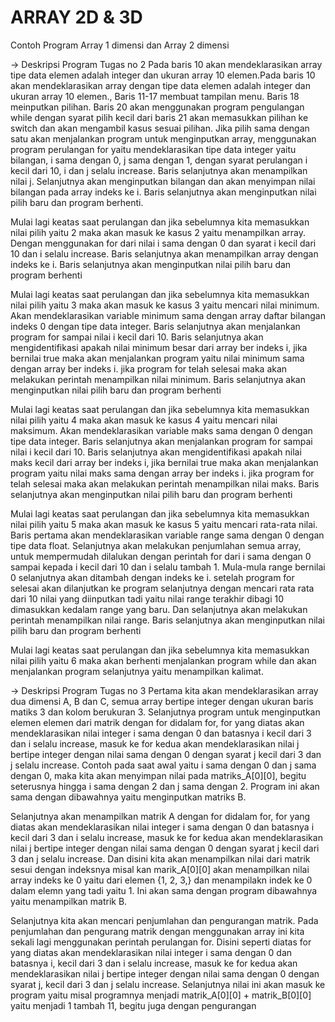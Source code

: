 # ARRAY 2D & 3D
Contoh Program Array 1 dimensi dan Array 2 dimensi

-> Deskripsi Program Tugas no 2
Pada baris 10 akan mendeklarasikan array tipe data elemen adalah integer dan ukuran array 10 elemen.Pada baris 10 akan mendeklarasikan array dengan tipe data elemen adalah integer dan ukuran array 10 elemen., Baris 11-17 membuat tampilan menu. Baris 18 meinputkan pilihan. Baris 20 akan menggunakan program pengulangan while dengan syarat pilih kecil dari baris 21 akan memasukkan pilihan ke switch dan akan mengambil kasus sesuai pilihan. Jika pilih sama dengan satu akan menjalankan program untuk menginputkan array, menggunakan program perulangan for yaitu mendeklarasikan tipe data integer yaitu bilangan, i sama dengan 0, j sama dengan 1, dengan syarat perulangan i kecil dari 10, i dan j selalu increase. Baris selanjutnya akan menampilkan nilai j. Selanjutnya akan menginputkan bilangan dan akan menyimpan nilai bilangan pada array indeks ke i. Baris selanjutnya akan menginputkan nilai pilih baru dan program berhenti.

Mulai lagi keatas saat perulangan dan jika sebelumnya kita memasukkan nilai pilih yaitu 2 maka akan masuk ke kasus 2 yaitu menampilkan array. Dengan menggunakan for dari nilai i sama dengan 0 dan syarat i kecil dari 10 dan i selalu increase. Baris selanjutnya akan menampilkan array dengan indeks ke i. Baris selanjutnya akan menginputkan nilai pilih baru dan program berhenti 

Mulai lagi keatas saat perulangan dan jika sebelumnya kita memasukkan nilai pilih yaitu 3 maka akan masuk ke kasus 3 yaitu mencari nilai minimum. Akan mendeklarasikan variable minimum sama dengan array daftar bilangan indeks 0 dengan tipe data integer. Baris selanjutnya akan menjalankan program for sampai nilai i kecil dari 10. Baris selanjutnya akan mengidentifikasi apakah nilai minimum besar dari array ber indeks i, jika bernilai true maka akan menjalankan program yaitu nilai minimum sama dengan array ber indeks i. jika program for telah selesai maka akan melakukan perintah menampilkan nilai minimum. Baris selanjutnya akan menginputkan nilai pilih baru dan program berhenti

Mulai lagi keatas saat perulangan dan jika sebelumnya kita memasukkan nilai pilih yaitu 4 maka akan masuk ke kasus 4 yaitu mencari nilai maksimum. Akan mendeklarasikan variable maks sama dengan 0 dengan tipe data integer. Baris selanjutnya akan menjalankan program for sampai nilai i kecil dari 10. Baris selanjutnya akan mengidentifikasi apakah nilai maks kecil dari array ber indeks i, jika bernilai true maka akan menjalankan program yaitu nilai maks sama dengan array ber indeks i. jika program for telah selesai maka akan melakukan perintah menampilkan nilai maks. Baris selanjutnya akan menginputkan nilai pilih baru dan program berhenti

Mulai lagi keatas saat perulangan dan jika sebelumnya kita memasukkan nilai pilih yaitu 5 maka akan masuk ke kasus 5 yaitu mencari rata-rata nilai. Baris pertama akan mendeklarasikan variable range sama dengan 0 dengan tipe data float. Selanjutnya akan melakukan penjumlahan semua array, untuk mempermudah dilalukan dengan perintah for dari i sama dengan 0 sampai kepada i kecil dari 10 dan i selalu tambah 1. Mula-mula range bernilai 0 selanjutnya akan ditambah dengan indeks ke i. setelah program for selesai akan dilanjutkan ke program selanjutnya dengan mencari rata rata dari 10 nilai yang diinputkan tadi yaitu nilai range terakhir dibagi 10 dimasukkan kedalam range yang baru. Dan selanjutnya akan melakukan perintah menampilkan nilai range. Baris selanjutnya akan menginputkan nilai pilih baru dan program berhenti

Mulai lagi keatas saat perulangan dan jika sebelumnya kita memasukkan nilai pilih yaitu 6 maka akan berhenti menjalankan program while dan akan menjalankan program selanjutnya yaitu menampilkan kalimat.

-> Deskripsi Program Tugas no 3
Pertama kita akan mendeklarasikan array dua dimensi A, B dan C, semua array bertipe integer dengan ukuran baris matiks 3 dan kolom berukuran 3. Selanjutnya program untuk menginputkan elemen elemen dari matrik dengan for didalam for, for yang diatas akan mendeklarasikan nilai integer i sama dengan 0 dan batasnya i kecil dari 3 dan i selalu increase, masuk ke for kedua akan mendeklarasikan nilai j bertipe integer dengan nilai sama dengan 0 dengan syarat j kecil dari 3 dan j selalu increase. Contoh pada saat awal yaitu i sama dengan 0 dan j sama dengan 0, maka kita akan menyimpan nilai pada matriks_A[0][0], begitu seterusnya hingga i sama dengan 2 dan j sama dengan 2. Program ini akan sama dengan dibawahnya yaitu menginputkan matriks B.

Selanjutnya akan menampilkan matrik A dengan for didalam for, for yang diatas akan mendeklarasikan nilai integer i sama dengan 0 dan batasnya i kecil dari 3 dan i selalu increase, masuk ke for kedua akan mendeklarasikan nilai j bertipe integer dengan nilai sama dengan 0 dengan syarat j kecil dari 3 dan j selalu increase. Dan disini kita akan menampilkan nilai dari matrik sesui dengan indeksnya misal kan marik_A[0][0] akan menampilkan nilai array indeks ke 0 yaitu dari elemen {1, 2, 3,} dan menampilakn indek ke 0 dalam elemn yang tadi yaitu 1. Ini akan sama dengan program dibawahnya yaitu menampilkan matrik B.

Selanjutnya kita akan mencari penjumlahan dan pengurangan matrik. Pada penjumlahan dan pengurang matrik dengan menggunakan array ini kita sekali lagi menggunakan perintah perulangan for. Disini seperti diatas for yang diatas akan mendeklarasikan nilai integer i sama dengan 0 dan batasnya i, kecil dari 3 dan i selalu increase, masuk ke for kedua akan mendeklarasikan nilai j bertipe integer dengan nilai sama dengan 0 dengan syarat j, kecil dari 3 dan j selalu increase. Selanjutnya nilai ini akan masuk ke program yaitu misal programnya menjadi matrik_A[0][0] + matrik_B[0][0] yaitu menjadi 1 tambah 11, begitu juga dengan pengurangan

